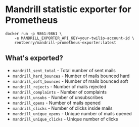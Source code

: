 # Mandrill statistic exporter for Prometheus
```
docker run -p 9861:9861 \
    -e MANDRILL_EXPORTER_API_KEY=your-twilio-account-id \
    rentberry/mandrill-prometheus-exporter:latest
```

## What's exported?
- ``mandrill_sent_total`` - Total number of sent mails
- ``mandrill_hard_bounces`` - Number of mails bounced hard
- ``mandrill_soft_bounces`` - Number of mails bounced soft
- ``mandrill_rejects`` - Number of mails rejected
- ``mandrill_complaints`` - Number of complaints
- ``mandrill_unsubs`` - Number of unsubscribes
- ``mandrill_opens`` - Number of mails opened
- ``mandrill_clicks`` - Number of clicks inside mails
- ``mandrill_unique_opens`` - Unique number of mails opened
- ``mandrill_unique_clicks`` - Unique number of clicks
